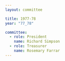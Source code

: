 ```yaml
---
layout: committee

title: 1977-78
year: "77_78"

committee:
  - role: President
    name: Richard Simpson
  - role: Treasurer
    name: Rosemary Farrar
---
```

